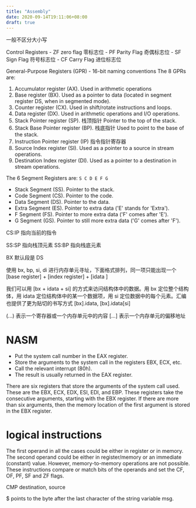 ```yaml
---
title: "Assembly"
date: 2020-09-14T19:11:06+08:00
draft: true
---
```

一般不区分大小写

Control Registers
    - ZF zero flag 零标志位
    - PF Parity Flag 奇偶标志位
    - SF Sign Flag  符号标志位
    - CF Carry Flag 进位标志位

General-Purpose Registers (GPR) - 16-bit naming conventions
The 8 GPRs are:
1. Accumulator register (AX).           Used in arithmetic operations
2. Base register (BX).                  Used as a pointer to data (located in segment register DS, when in segmented mode).
3. Counter register (CX).               Used in shift/rotate instructions and loops.
4. Data register (DX).                  Used in arithmetic operations and I/O operations.
5. Stack Pointer register (SP).         栈顶指针 Pointer to the top of the stack.
6. Stack Base Pointer register (BP).    栈底指针 Used to point to the base of the stack.
7. Instruction Pointer register (IP)    指令指针寄存器
8. Source Index register (SI).          Used as a pointer to a source in stream operations.
9. Destination Index register (DI).     Used as a pointer to a destination in stream operations.



The 6 Segment Registers are: `S C D E F G`
- Stack Segment (SS). Pointer to the stack.
- Code Segment (CS). Pointer to the code.
- Data Segment (DS). Pointer to the data.
- Extra Segment (ES). Pointer to extra data ('E' stands for 'Extra').
- F Segment (FS). Pointer to more extra data ('F' comes after 'E').
- G Segment (GS). Pointer to still more extra data ('G' comes after 'F').

CS:IP 指向当前的指令

SS:SP 指向栈顶元素
SS:BP 指向栈底元素

BX 默认段是 DS

使用 bx, bp, si, di 进行内存单元寻址，下面格式排列，同一项只能出现一个
[base register] + [index register] + [idata ]

我们可以用 [bx + idata + si] 的方式来访问结构体中的数据。用 bx 定位整个结构体，用 idata 定位结构体中的某一个数据项，用 si 定位数据中的每个元素。汇编也提供了更为贴切的书写方式 [bx].idata, [bx].idata[si]

(...) 表示一个寄存器或一个内存单元中的内容
[...] 表示一个内存单元的偏移地址

# NASM

- Put the system call number in the EAX register.
- Store the arguments to the system call in the registers EBX, ECX, etc.
- Call the relevant interrupt (80h).
- The result is usually returned in the EAX register.

There are six registers that store the arguments of the system call used. These are the EBX, ECX, EDX, ESI, EDI, and EBP. These registers take the consecutive arguments, starting with the EBX register. If there are more than six arguments, then the memory location of the first argument is stored in the EBX register.

# logical instructions

The first operand in all the cases could be either in register or in memory. The second operand could be either in register/memory or an immediate (constant) value. However, memory-to-memory operations are not possible. These instructions compare or match bits of the operands and set the CF, OF, PF, SF and ZF flags.

CMP destination, source

$ points to the byte after the last character of the string variable msg.
